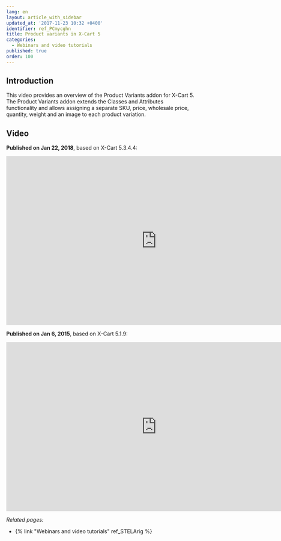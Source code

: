 ```yaml
---
lang: en
layout: article_with_sidebar
updated_at: '2017-11-23 10:32 +0400'
identifier: ref_PCmycghn
title: Product variants in X-Cart 5
categories:
  - Webinars and video tutorials
published: true
order: 100
---
```



## Introduction

This video provides an overview of the Product Variants addon for X-Cart 5. The Product Variants addon extends the Classes and Attributes functionality and allows assigning a separate SKU, price, wholesale price, quantity, weight and an image to each product variation. 

## Video

**Published on Jan 22, 2018**, based on X-Cart 5.3.4.4:
<iframe class="youtube-player" type="text/html" style="width: 800px; height: 450px" src="https://www.youtube.com/embed/KEBvVT3zEho" frameborder="0"></iframe>

**Published on Jan 6, 2015**, based on X-Cart 5.1.9:
<iframe class="youtube-player" type="text/html" style="width: 800px; height: 450px" src="https://www.youtube.com/embed/bdzNYo4grnw" frameborder="0"></iframe>


_Related pages:_

*   {% link "Webinars and video tutorials" ref_STELArig %}
